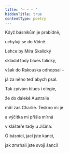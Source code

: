 ```yaml
---
title: '– – – '
hiddenTitle: true
contentType: poetry
---
```


<section>

Když básníkům je prabídně,

uchylují se do Vídně.

Lehce by Míra Skalický

skládal tady blues falický,

však do Rakouska odhopsal –

já za něho teď abych psal.

Tak zpívám blues i elegie,

že do daleké Australie

míří zas Charlie. Teskno mi je

a výčitka mi přišla mírná

v klášteře tady u Jičína:

Ó básníci, jací jste kanci,

jak zmrhali jste svoji šanci!

</section>

